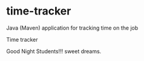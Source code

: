 # time-tracker
Java (Maven) application for tracking time on the job

Time tracker

Good Night Students!!!
sweet dreams.
